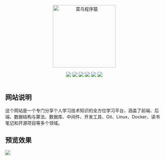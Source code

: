 
<p align="center">
  <a href="https://noob.itweh.cn">
    <img src="https://noob-station.oss-cn-shanghai.aliyuncs.com/logo-dark.svg" width="200px" alt="菜鸟程序猿">
  </a>
</p>

<p align="center">
  <a href="https://noob.itweh.cn/blog.html" target="_blank"><img src="https://img.shields.io/badge/链接-菜鸟程序猿-green.svg?style=plastic"></a>
  <a href="https://noob.itweh.cn/assets/image/weixin.jpg" target="_blank"><img src="https://img.shields.io/badge/微信-奇腾-brightgreen.svg?style=plastic"></a>
  <a href="https://noob.itweh.cn/xuexiqun.pdf" target="_blank"><img src="https://img.shields.io/badge/学习群-全栈开发交流群-critical?style=plastic"></a>
  <a href="https://blog.csdn.net/IT__WEH__coder" target="_blank"><img src="https://img.shields.io/badge/csdn-IT_WEH_coder-yellow.svg?style=plastic"></a>
  <a href="https://gitee.com/weh_coder" target="_blank"><img src="https://img.shields.io/badge/gitee-weh__coder-blue.svg?style=plastic"></a>
    <a href="https://github.com/weh-coder" target="_blank"><img src="https://img.shields.io/badge/github-weh--coder-blue.svg?style=plastic"></a>
<br><br>

## 网站说明
这个网站是一个专门分享个人学习技术知识的全方位学习平台，涵盖了前端、后端、数据结构与算法、数据库、中间件、开发工具、Git、Linux、Docker、读书笔记和开源项目等多个领域。

## 预览效果

![](https://noob-station.oss-cn-shanghai.aliyuncs.com/20240827170629.png)
